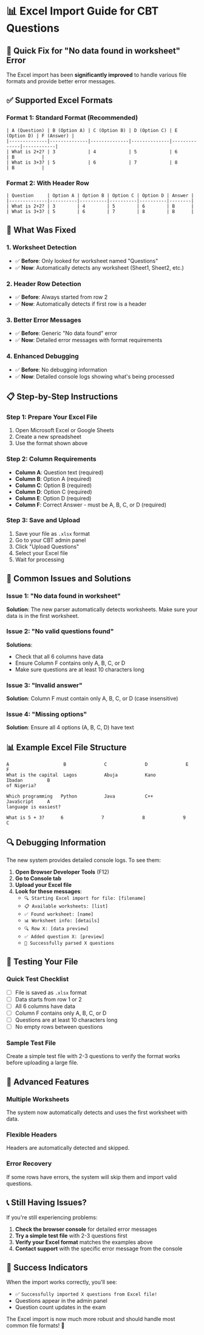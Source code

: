 # 📊 Excel Import Guide for CBT Questions

## 🎯 **Quick Fix for "No data found in worksheet" Error**

The Excel import has been **significantly improved** to handle various file formats and provide better error messages.

## ✅ **Supported Excel Formats**

### **Format 1: Standard Format (Recommended)**
```
| A (Question) | B (Option A) | C (Option B) | D (Option C) | E (Option D) | F (Answer) |
|--------------|--------------|--------------|--------------|--------------|------------|
| What is 2+2? | 3            | 4            | 5            | 6            | B          |
| What is 3+3? | 5            | 6            | 7            | 8            | B          |
```

### **Format 2: With Header Row**
```
| Question     | Option A | Option B | Option C | Option D | Answer |
|--------------|----------|----------|----------|----------|--------|
| What is 2+2? | 3        | 4        | 5        | 6        | B      |
| What is 3+3? | 5        | 6        | 7        | 8        | B      |
```

## 🔧 **What Was Fixed**

### **1. Worksheet Detection**
- ✅ **Before**: Only looked for worksheet named "Questions"
- ✅ **Now**: Automatically detects any worksheet (Sheet1, Sheet2, etc.)

### **2. Header Row Detection**
- ✅ **Before**: Always started from row 2
- ✅ **Now**: Automatically detects if first row is a header

### **3. Better Error Messages**
- ✅ **Before**: Generic "No data found" error
- ✅ **Now**: Detailed error messages with format requirements

### **4. Enhanced Debugging**
- ✅ **Before**: No debugging information
- ✅ **Now**: Detailed console logs showing what's being processed

## 📋 **Step-by-Step Instructions**

### **Step 1: Prepare Your Excel File**
1. Open Microsoft Excel or Google Sheets
2. Create a new spreadsheet
3. Use the format shown above

### **Step 2: Column Requirements**
- **Column A**: Question text (required)
- **Column B**: Option A (required)
- **Column C**: Option B (required)
- **Column D**: Option C (required)
- **Column E**: Option D (required)
- **Column F**: Correct Answer - must be A, B, C, or D (required)

### **Step 3: Save and Upload**
1. Save your file as `.xlsx` format
2. Go to your CBT admin panel
3. Click "Upload Questions"
4. Select your Excel file
5. Wait for processing

## 🚨 **Common Issues and Solutions**

### **Issue 1: "No data found in worksheet"**
**Solution**: The new parser automatically detects worksheets. Make sure your data is in the first worksheet.

### **Issue 2: "No valid questions found"**
**Solutions**:
- Check that all 6 columns have data
- Ensure Column F contains only A, B, C, or D
- Make sure questions are at least 10 characters long

### **Issue 3: "Invalid answer"**
**Solution**: Column F must contain only A, B, C, or D (case insensitive)

### **Issue 4: "Missing options"**
**Solution**: Ensure all 4 options (A, B, C, D) have text

## 📊 **Example Excel File Structure**

```
A                    B              C              D              E              F
What is the capital  Lagos          Abuja          Kano           Ibadan         B
of Nigeria?

Which programming   Python          Java           C++            JavaScript     A
language is easiest?

What is 5 + 3?      6              7              8              9              C
```

## 🔍 **Debugging Information**

The new system provides detailed console logs. To see them:

1. **Open Browser Developer Tools** (F12)
2. **Go to Console tab**
3. **Upload your Excel file**
4. **Look for these messages**:
   - `🔍 Starting Excel import for file: [filename]`
   - `📋 Available worksheets: [list]`
   - `✅ Found worksheet: [name]`
   - `📊 Worksheet info: [details]`
   - `🔍 Row X: [data preview]`
   - `✅ Added question X: [preview]`
   - `🎉 Successfully parsed X questions`

## 🎯 **Testing Your File**

### **Quick Test Checklist**
- [ ] File is saved as `.xlsx` format
- [ ] Data starts from row 1 or 2
- [ ] All 6 columns have data
- [ ] Column F contains only A, B, C, or D
- [ ] Questions are at least 10 characters long
- [ ] No empty rows between questions

### **Sample Test File**
Create a simple test file with 2-3 questions to verify the format works before uploading a large file.

## 🚀 **Advanced Features**

### **Multiple Worksheets**
The system now automatically detects and uses the first worksheet with data.

### **Flexible Headers**
Headers are automatically detected and skipped.

### **Error Recovery**
If some rows have errors, the system will skip them and import valid questions.

## 📞 **Still Having Issues?**

If you're still experiencing problems:

1. **Check the browser console** for detailed error messages
2. **Try a simple test file** with 2-3 questions first
3. **Verify your Excel format** matches the examples above
4. **Contact support** with the specific error message from the console

## 🎉 **Success Indicators**

When the import works correctly, you'll see:
- ✅ `Successfully imported X questions from Excel file!`
- Questions appear in the admin panel
- Question count updates in the exam

The Excel import is now much more robust and should handle most common file formats! 🎯
